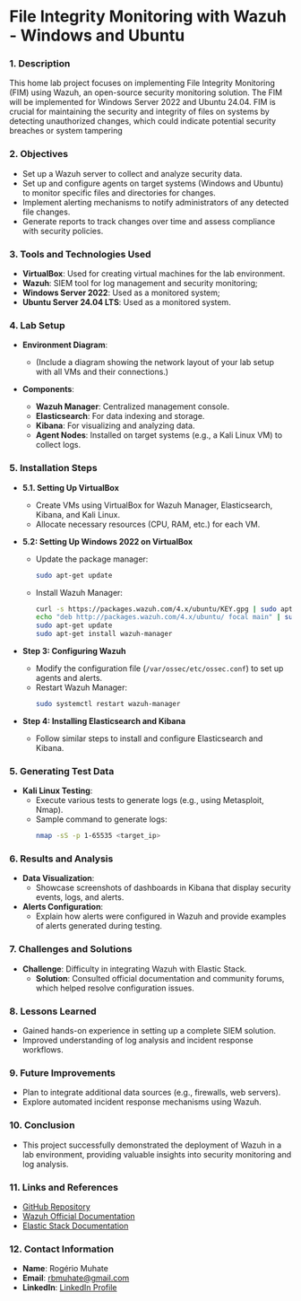 # File Integrity Monitoring with Wazuh - Windows and Ubuntu

### 1. Description

This home lab project focuses on implementing File Integrity Monitoring (FIM) using Wazuh, an open-source security monitoring solution. The FIM will be implemented for Windows Server 2022 and Ubuntu 24.04. FIM is crucial for maintaining the security and integrity of files on systems by detecting unauthorized changes, which could indicate potential security breaches or system tampering


### 2. Objectives

- Set up a Wazuh server to collect and analyze security data.
- Set up and configure agents on target systems (Windows and Ubuntu) to monitor specific files and directories for changes.
- Implement alerting mechanisms to notify administrators of any detected file changes.
- Generate reports to track changes over time and assess compliance with security policies.


### 3. Tools and Technologies Used

- **VirtualBox**: Used for creating virtual machines for the lab environment.
- **Wazuh**: SIEM tool for log management and security monitoring;
- **Windows Server 2022**: Used as a monitored system;
- **Ubuntu Server 24.04 LTS**: Used as a monitored system.


### 4. Lab Setup
   - **Environment Diagram**: 
     - (Include a diagram showing the network layout of your lab setup with all VMs and their connections.)

   - **Components**:
     - **Wazuh Manager**: Centralized management console.
     - **Elasticsearch**: For data indexing and storage.
     - **Kibana**: For visualizing and analyzing data.
     - **Agent Nodes**: Installed on target systems (e.g., a Kali Linux VM) to collect logs.

### 5. Installation Steps
   - **5.1. Setting Up VirtualBox**
     - Create VMs using VirtualBox for Wazuh Manager, Elasticsearch, Kibana, and Kali Linux.
     - Allocate necessary resources (CPU, RAM, etc.) for each VM.

   - **5.2: Setting Up Windows 2022 on VirtualBox**
     - Update the package manager:
       ```bash
       sudo apt-get update
       ```
     - Install Wazuh Manager:
       ```bash
       curl -s https://packages.wazuh.com/4.x/ubuntu/KEY.gpg | sudo apt-key add -
       echo "deb http://packages.wazuh.com/4.x/ubuntu/ focal main" | sudo tee /etc/apt/sources.list.d/wazuh.list
       sudo apt-get update
       sudo apt-get install wazuh-manager
       ```

   - **Step 3: Configuring Wazuh**
     - Modify the configuration file (`/var/ossec/etc/ossec.conf`) to set up agents and alerts.
     - Restart Wazuh Manager:
       ```bash
       sudo systemctl restart wazuh-manager
       ```

   - **Step 4: Installing Elasticsearch and Kibana**
     - Follow similar steps to install and configure Elasticsearch and Kibana.

### 5. **Generating Test Data**
   - **Kali Linux Testing**: 
     - Execute various tests to generate logs (e.g., using Metasploit, Nmap).
     - Sample command to generate logs:
       ```bash
       nmap -sS -p 1-65535 <target_ip>
       ```

### 6. **Results and Analysis**
   - **Data Visualization**: 
     - Showcase screenshots of dashboards in Kibana that display security events, logs, and alerts.
   - **Alerts Configuration**:
     - Explain how alerts were configured in Wazuh and provide examples of alerts generated during testing.

### 7. **Challenges and Solutions**
   - **Challenge**: Difficulty in integrating Wazuh with Elastic Stack.
     - **Solution**: Consulted official documentation and community forums, which helped resolve configuration issues.

### 8. **Lessons Learned**
   - Gained hands-on experience in setting up a complete SIEM solution.
   - Improved understanding of log analysis and incident response workflows.

### 9. **Future Improvements**
   - Plan to integrate additional data sources (e.g., firewalls, web servers).
   - Explore automated incident response mechanisms using Wazuh.

### 10. **Conclusion**
   - This project successfully demonstrated the deployment of Wazuh in a lab environment, providing valuable insights into security monitoring and log analysis.

### 11. **Links and References**
   - [GitHub Repository](https://github.com/username/wazuh-lab)
   - [Wazuh Official Documentation](https://wazuh.com/documentation/)
   - [Elastic Stack Documentation](https://www.elastic.co/guide/en/elastic-stack/current/index.html)

### 12. **Contact Information**
   - **Name**: Rogério Muhate
   - **Email**: rbmuhate@gmail.com
   - **LinkedIn**: [LinkedIn Profile](https://www.linkedin.com/in/rmuhate)

